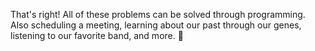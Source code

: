 That's right! All of these problems can be solved through programming. Also scheduling a meeting, learning about our past through our genes, listening to our favorite band, and more. :exploding_head:
